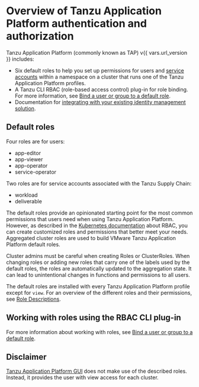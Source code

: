 # Overview of Tanzu Application Platform authentication and authorization

Tanzu Application Platform (commonly known as TAP) v{{ vars.url_version }} includes:

- Six default roles to help you set up permissions for users and [service accounts](https://kubernetes.io/docs/tasks/configure-pod-container/configure-service-account/) within a namespace on a cluster that runs one of the Tanzu Application Platform profiles.
- A Tanzu CLI RBAC (role-based access control) plug-in for role binding. For more information, see [Bind a user or group to a default role](binding.md).
- Documentation for [integrating with your existing identity management solution](integrating-identity.md).

## <a id="default-roles"></a> Default roles

Four roles are for users:

- app-editor
- app-viewer
- app-operator
- service-operator

Two roles are for service accounts associated with the Tanzu Supply Chain:

- workload
- deliverable

The default roles provide an opinionated starting point for the most common permissions that users
need when using Tanzu Application Platform.
However, as described in the [Kubernetes documentation](https://kubernetes.io/docs/reference/access-authn-authz/rbac/)
about RBAC, you can create customized roles and permissions that better meet your needs.
Aggregated cluster roles are used to build VMware Tanzu Application Platform default roles.


Cluster admins must be careful when creating Roles or ClusterRoles.
When changing roles or adding new roles that carry one of the labels used by the default roles, the roles are automatically updated to the aggregation state. It can lead to unintentional changes in functions and permissions to all users.


The default roles are installed with every Tanzu Application Platform profile except for `view`.
For an overview of the different roles and their permissions, see [Role Descriptions](role-descriptions.md).

## <a id="work-with-roles"></a> Working with roles using the RBAC CLI plug-in

For more information about working with roles, see [Bind a user or group to a default role](binding.md).

## <a id="disclaimer"></a> Disclaimer

[Tanzu Application Platform GUI](../tap-gui/about.md) does not make use of the described roles.
Instead, it provides the user with view access for each cluster.
